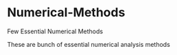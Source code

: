 # Numerical-Methods
Few Essential Numerical Methods

These are bunch of essential numerical analysis methods 
